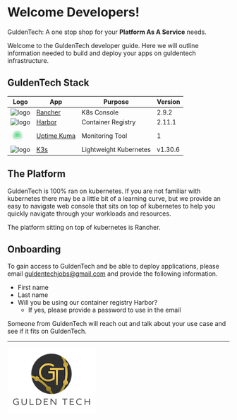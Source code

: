 # Welcome Developers!

GuldenTech: A one stop shop for your **Platform As A Service** needs.

Welcome to the GuldenTech developer guide. Here we will outline information needed to build and deploy your apps on guldentech infrastructure.

## GuldenTech Stack

| Logo | App | Purpose | Version | 
| --- | --- | --- | --- |
| ![logo](https://www.rancher.com/assets/img/favicon.png) | [Rancher](https://rancher.dropbear-eel.ts.net/) | K8s Console | 2.9.2 |
| ![logo](https://goharbor.io/favicon.svg) | [Harbor](https://harbor2.guldentech.com/) | Container Registry | 2.11.1 |
| ![logo](_media/kuma.png) | [Uptime Kuma](https://kuma2.guldentech.com/) | Monitoring Tool | 1 |
| ![logo](https://k3s.io/img/k3s-logo-light.svg) | [K3s](https://k3s.io) | Lightweight Kubernetes | v1.30.6 |

## The Platform

GuldenTech is 100% ran on kubernetes. If you are not familiar with kubernetes there may be a little bit of a learning curve, but we provide an easy to navigate web console that sits on top of kubernetes to help you quickly navigate through your workloads and resources.

The platform sitting on top of kubernetes is Rancher.

## Onboarding

To gain access to GuldenTech and be able to deploy applications, please email [guldentechjobs@gmail.com](mailto:guldentechjobs@gmail.com) and provide the following information.

* First name
* Last name
* Will you be using our container registry Harbor?
    * If yes, please provide a password to use in the email

Someone from GuldenTech will reach out and talk about your use case and see if it fits on GuldenTech.

<hr>

![logo](_media/gt-words.jpg)
